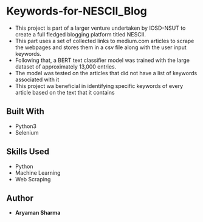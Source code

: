 # Keywords-for-NESCII_Blog

* This project is part of a larger venture undertaken by IOSD-NSUT to create a full fledged blogging platform titled NESCII.  
* This part uses a set of collected links to medium.com articles to scrape the webpages and stores them in a csv file along with the user input keywords.
* Following that, a BERT text classifier model was trained with the large dataset of approximately 13,000 entries.
* The model was tested on the articles that did not have a list of keywords associated with it
* This project wa beneficial in identifying specific keywords of every article based on the text that it contains

## Built With

* Python3
* Selenium

## Skills Used
* Python
* Machine Learning
* Web Scraping

## Author

* **Aryaman Sharma**

